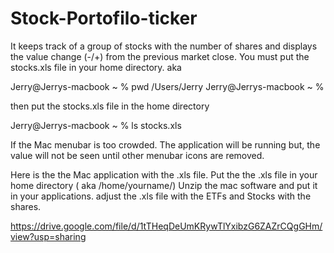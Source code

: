 # Stock-Portofilo-ticker
It keeps track of a group of stocks with the number of shares and displays the value change (-/+) from the previous market close.  You must put the stocks.xls file in your home directory.
aka 

Jerry@Jerrys-macbook ~ % pwd
/Users/Jerry
Jerry@Jerrys-macbook ~ %

then put the stocks.xls file in the home directory

Jerry@Jerrys-macbook ~ % ls
<snip>
stocks.xls
<snip>

If the Mac menubar is too crowded.  The application will be running but, the value will not be seen until other menubar icons are removed.


Here is the the Mac application with the .xls file.  Put the the .xls file in your home directory   ( aka /home/yourname/)
Unzip the mac software and put it in your applications.  adjust the .xls file with the ETFs and Stocks with the shares.  

https://drive.google.com/file/d/1tTHeqDeUmKRywTlYxibzG6ZAZrCQgGHm/view?usp=sharing



 
